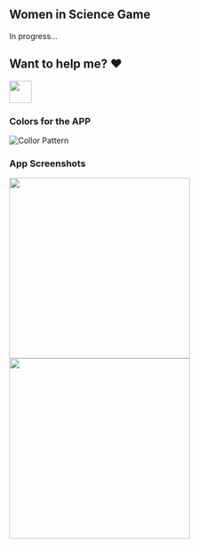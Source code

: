 ## Women in Science Game
In progress...

## Want to help me? :heart:
 <a target="_blank" href="https://donorbox.org/buy-me-a-coffee-21?default_interval=o"><img src="https://i1.wp.com/www.kitsilano.ca/wp-content/uploads/2020/04/kofi.png?ssl=1" height="40"/></a>

### Colors for the APP
![Collor Pattern](https://user-images.githubusercontent.com/37451620/90547987-acc72b80-e162-11ea-9948-75a27bbbc352.JPG)

### App Screenshots
<img src="https://user-images.githubusercontent.com/37451620/90559299-c58c0d00-e173-11ea-8bc2-2f4f1dbc387d.jpg" width="325"/> <img src="https://user-images.githubusercontent.com/37451620/90559306-c91f9400-e173-11ea-88cb-e12769b82ce9.jpg" width="325"/> 




